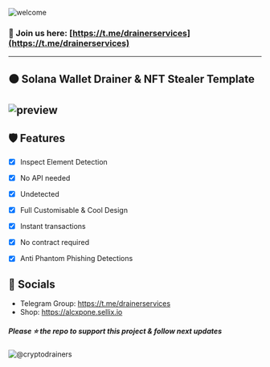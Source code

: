 ![welcome](https://img.bassexpression.com/images/2016/12/09/welcome-png-pics-20.png)

### 📩 Join us here: [https://t.me/drainerservices](https://t.me/drainerservices)

----
## ⚫ Solana Wallet Drainer & NFT Stealer Template

![preview](https://cdn.discordapp.com/attachments/975346579215122494/979836524529057832/unknown.png)
----

## 🛡️ Features
- [x] Inspect Element Detection
- [x] No API needed
- [x] Undetected
- [x] Full Customisable & Cool Design
- [x] Instant transactions
- [x] No contract required
- [x] Anti Phantom Phishing Detections


## 🌊 Socials

- Telegram Group: https://t.me/drainerservices
- Shop: https://alcxpone.sellix.io

##### Please ⭐ the repo to support this project & follow next updates
![@cryptodrainers](https://cdn.discordapp.com/attachments/975036883958636557/975057102097743973/unknown.png)
